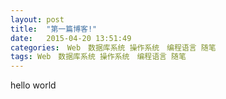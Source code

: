 ```yaml
---
layout: post
title:  "第一篇博客!"
date:   2015-04-20 13:51:49
categories:　Web　数据库系统 操作系统　编程语言 随笔
tags: Web　数据库系统 操作系统　编程语言 随笔
---
```

hello world
